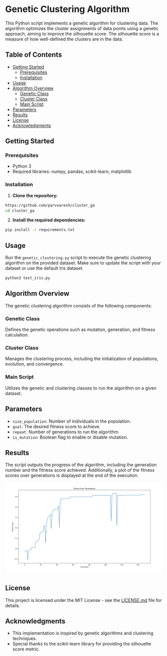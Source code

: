 # Genetic Clustering Algorithm

This Python script implements a genetic algorithm for clustering data. The algorithm optimizes the cluster assignments of data points using a genetic approach, aiming to improve the silhouette score. The silhouette score is a measure of how well-defined the clusters are in the data.

## Table of Contents
- [Getting Started](#getting-started)
  - [Prerequisites](#prerequisites)
  - [Installation](#installation)
- [Usage](#usage)
- [Algorithm Overview](#algorithm-overview)
  - [Genetic Class](#genetic-class)
  - [Cluster Class](#cluster-class)
  - [Main Script](#main-script)
- [Parameters](#parameters)
- [Results](#results)
- [License](#license)
- [Acknowledgments](#acknowledgments)

## Getting Started

### Prerequisites

- Python 3
- Required libraries: numpy, pandas, scikit-learn, matplotlib

### Installation

1. **Clone the repository:**

```bash
https://github.com/parvvaresh/cluster_ga
cd cluster_ga
```

2. **Install the required dependencies:**

```bash
pip install -r requirements.txt
```

## Usage

Run the `genetic_clustering.py` script to execute the genetic clustering algorithm on the provided dataset. Make sure to update the script with your dataset or use the default Iris dataset.

```bash
python3 test_iris.py
```

## Algorithm Overview

The genetic clustering algorithm consists of the following components:

### Genetic Class

Defines the genetic operations such as mutation, generation, and fitness calculation.

### Cluster Class

Manages the clustering process, including the initialization of populations, evolution, and convergence.

### Main Script

Utilizes the genetic and clustering classes to run the algorithm on a given dataset.

## Parameters

- `size_population`: Number of individuals in the population.
- `goal`: The desired fitness score to achieve.
- `repeat`: Number of generations to run the algorithm.
- `is_mutation`: Boolean flag to enable or disable mutation.

## Results

The script outputs the progress of the algorithm, including the generation number and the fitness score achieved. Additionally, a plot of the fitness scores over generations is displayed at the end of the execution.

![result](./assets/result.png)

## License

This project is licensed under the MIT License - see the [LICENSE.md](LICENSE.md) file for details.

## Acknowledgments

- This implementation is inspired by genetic algorithms and clustering techniques.
- Special thanks to the scikit-learn library for providing the silhouette score metric.
